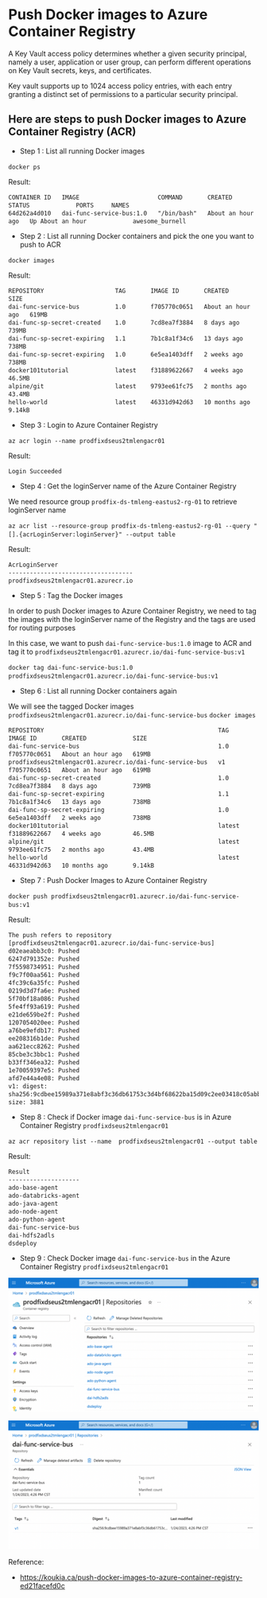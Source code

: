 #   Push Docker images to Azure Container Registry

A Key Vault access policy determines whether a given security principal, namely a user, application or user group, can perform different operations on Key Vault secrets, keys, and certificates.

Key vault supports up to 1024 access policy entries, with each entry granting a distinct set of permissions to a particular security principal.


##  Here are steps to  push Docker images to Azure Container Registry (ACR)

  
 - Step 1 : List all running Docker images
 
`docker ps`

Result:

```
CONTAINER ID   IMAGE                      COMMAND       CREATED             STATUS             PORTS     NAMES
64d262a4d010   dai-func-service-bus:1.0   "/bin/bash"   About an hour ago   Up About an hour             awesome_burnell
```

 - Step 2 : List all running Docker containers and pick the one you want to push to ACR
 
`docker images`

Result:

```
REPOSITORY                    TAG       IMAGE ID       CREATED             SIZE
dai-func-service-bus          1.0       f705770c0651   About an hour ago   619MB
dai-func-sp-secret-created    1.0       7cd8ea7f3884   8 days ago          739MB
dai-func-sp-secret-expiring   1.1       7b1c8a1f34c6   13 days ago         738MB
dai-func-sp-secret-expiring   1.0       6e5ea1403dff   2 weeks ago         738MB
docker101tutorial             latest    f31889622667   4 weeks ago         46.5MB
alpine/git                    latest    9793ee61fc75   2 months ago        43.4MB
hello-world                   latest    46331d942d63   10 months ago       9.14kB
```

 - Step 3 : Login to Azure Container Registry
 
`az acr login --name prodfixdseus2tmlengacr01`

Result:

```
Login Succeeded
```

 - Step 4 : Get the loginServer name of the Azure Container Registry
 
 
 We need resource group `prodfix-ds-tmleng-eastus2-rg-01` to retrieve loginServer name
 
`az acr list --resource-group prodfix-ds-tmleng-eastus2-rg-01 --query "[].{acrLoginServer:loginServer}" --output table`

Result:

```
AcrLoginServer
-----------------------------------
prodfixdseus2tmlengacr01.azurecr.io
```


 - Step 5 : Tag the Docker images
 
In order to push Docker images to Azure Container Registry, we need to tag the images with the loginServer name of the Registry and the tags are used for routing purposes


In this case, we want to push `dai-func-service-bus:1.0` image to ACR and tag it to `prodfixdseus2tmlengacr01.azurecr.io/dai-func-service-bus:v1`

`docker tag dai-func-service-bus:1.0 prodfixdseus2tmlengacr01.azurecr.io/dai-func-service-bus:v1 `

 - Step 6 :  List all running Docker containers again

We will see the tagged Docker images `prodfixdseus2tmlengacr01.azurecr.io/dai-func-service-bus`
`docker images`


```
REPOSITORY                                                 TAG       IMAGE ID       CREATED             SIZE
dai-func-service-bus                                       1.0       f705770c0651   About an hour ago   619MB
prodfixdseus2tmlengacr01.azurecr.io/dai-func-service-bus   v1        f705770c0651   About an hour ago   619MB
dai-func-sp-secret-created                                 1.0       7cd8ea7f3884   8 days ago          739MB
dai-func-sp-secret-expiring                                1.1       7b1c8a1f34c6   13 days ago         738MB
dai-func-sp-secret-expiring                                1.0       6e5ea1403dff   2 weeks ago         738MB
docker101tutorial                                          latest    f31889622667   4 weeks ago         46.5MB
alpine/git                                                 latest    9793ee61fc75   2 months ago        43.4MB
hello-world                                                latest    46331d942d63   10 months ago       9.14kB
```

 - Step 7 : Push Docker Images to Azure Container Registry

`docker push prodfixdseus2tmlengacr01.azurecr.io/dai-func-service-bus:v1`

Result:

```
The push refers to repository [prodfixdseus2tmlengacr01.azurecr.io/dai-func-service-bus]
d02eaeabb3c0: Pushed 
6247d791352e: Pushed 
7f5598734951: Pushed 
f9c7f00aa561: Pushed 
4fc39c6a35fc: Pushed 
0219d3d7fa6e: Pushed 
5f70bf18a086: Pushed 
5fe4ff93a619: Pushed 
e21de659be2f: Pushed 
1207054020ee: Pushed 
a76be9efdb17: Pushed 
ee208316b1de: Pushed 
aa621ecc8262: Pushed 
85cbe3c3bbc1: Pushed 
b33ff346ea32: Pushed 
1e70059397e5: Pushed 
afd7e44a4e08: Pushed 
v1: digest: sha256:9cdbee15989a371e8abf3c36db61753c3d4bf68622ba15d09c2ee03418c05abb size: 3881
```



 - Step 8 : Check if Docker image `dai-func-service-bus` is in Azure Container Registry `prodfixdseus2tmlengacr01`
 
`az acr repository list --name  prodfixdseus2tmlengacr01 --output table`

Result:

```
Result
--------------------
ado-base-agent
ado-databricks-agent
ado-java-agent
ado-node-agent
ado-python-agent
dai-func-service-bus
dai-hdfs2adls
dsdeploy
```

 - Step 9 : Check Docker image `dai-func-service-bus` in the Azure Container Registry `prodfixdseus2tmlengacr01`
  
  ![img1](./doc/1.png) 
  
  
  ![img2](./doc/2.png) 
  


Reference:
- https://koukia.ca/push-docker-images-to-azure-container-registry-ed21facefd0c
